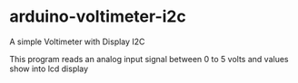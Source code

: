 # arduino-voltimeter-i2c
A simple Voltimeter with Display I2C

This program reads an analog input signal between 0 to 5 volts and values show into lcd display
